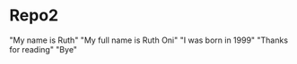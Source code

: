 # Repo2
"My name is Ruth"
"My full name is Ruth Oni"
"I was born in 1999"
"Thanks for reading"
"Bye"
